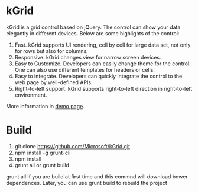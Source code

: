 # kGrid
kGrid is a grid control based on jQuery.  The control can show your data elegantly in different devices. Below are some highlights of the control:

1. Fast. kGrid supports UI rendering, cell by cell for large data set, not only for rows but also for columns.
2. Responsive. kGrid changes view for narrow screen devices. 
3. Easy to Customize. Developers can easily change theme for the control.  One can also use different templates for headers or cells. 
4. Easy to integrate. Developers can quickly integrate the control to the web page by well-defined APIs.
5. Right-to-left support. kGrid supports right-to-left direction in right-to-left environment.

More information in [demo page](http://kgrid.azurewebsites.net/demo.html).

# Build

1. git clone https://github.com/Microsoft/kGrid.git
2. npm install -g grunt-cli
3. npm install
4. grunt all or grunt build

grunt all if you are build at first time and this commnd will download bower dependences. Later, you can use grunt build to rebuild the project

